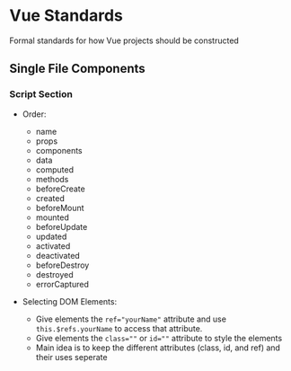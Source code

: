 # Vue Standards
Formal standards for how Vue projects should be constructed

## Single File Components

### Script Section
- Order:
  - name
  - props
  - components
  - data
  - computed
  - methods
  - beforeCreate
  - created
  - beforeMount
  - mounted
  - beforeUpdate
  - updated
  - activated
  - deactivated
  - beforeDestroy
  - destroyed
  - errorCaptured

- Selecting DOM Elements:
  - Give elements the `ref="yourName"` attribute and use `this.$refs.yourName` to access that attribute.
  - Give elements the `class=""` or `id=""` attribute to style the elements
  - Main idea is to keep the different attributes (class, id, and ref) and their uses seperate
